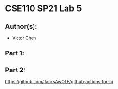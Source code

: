 # CSE110 SP21 Lab 5

## Author(s):
- Victor Chen

## Part 1:



## Part 2:

https://github.com/JacksAwOLF/github-actions-for-ci
